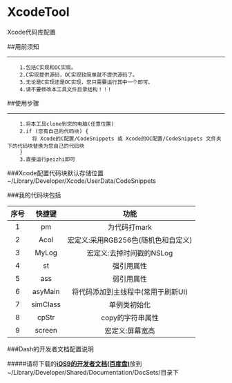 # XcodeTool
Xcode代码库配置

##用前须知

-----
		1.包括C实现和OC实现。
		2.C实现提供源码，OC实现较简单就不提供源码了。
		3.无论是C实现还是OC实现，您只需要运行其中一个即可。
		4.请不要修改本工具文件目录结构！！!
	
##使用步骤
	
-----
		1.将本工具clone到您的电脑(任意位置)
		2.if (您有自己的代码块) {
			将 Xcode的C配置/CodeSnippets 或 Xcode的OC配置/CodeSnippets 文件夹下的代码块替换为您自己的代码块
		}
		3.直接运行peizhi即可
###Xcode配置代码块默认存储位置		
~/Library/Developer/Xcode/UserData/CodeSnippets

###我的代码块包括

| 序号 | 快捷键 | 功能 |
| :--: | :--: | :--: |
| 1 | pm | 为代码打mark |
| 2 | Acol | 宏定义:采用RGB256色(随机色和自定义) |
| 3 | MyLog | 宏定义:去掉时间戳的NSLog |
| 4 | st | 强引用属性 |
| 5 | ass | 弱引用属性 |
| 6 | asyMain | 将代码添加到主线程中(常用于刷新UI) |
| 7 | simClass | 单例类初始化 |
| 8 | cpStr | copy的字符串属性 |
| 9 | screen | 宏定义:屏幕宽高 |

###Dash的开发者文档配置说明

#####请将下载的[**iOS9的开发者文档(百度盘)**](http://pan.baidu.com/s/1bpkKakf)放到~/Library/Developer/Shared/Documentation/DocSets/目录下